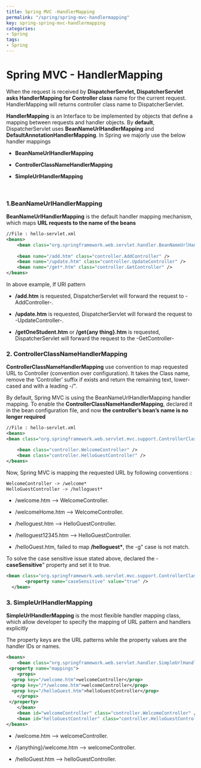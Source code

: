 ```yaml
---
title: Spring MVC -HandlerMapping
permalink: "/spring/spring-mvc-handlermapping"
key: spring-spring-mvc-handlermapping
categories:
- Spring
tags:
- Spring
---
```


Spring MVC - HandlerMapping
=============================

When the request is received by **DispatcherServlet, DispatcherServlet** **asks
HandlerMapping for Controller class** name for the current request.
HandlerMapping will returns controller class name to DispatcherServlet.

**HandlerMapping** is an Interface to be implemented by objects that define a
mapping between requests and handler objects. By **default**, DispatcherServlet
uses **BeanNameUrlHandlerMapping** and **DefaultAnnotationHandlerMapping**. In
Spring we majorly use the below handler mappings

-   **BeanNameUrlHandlerMapping**

-   **ControllerClassNameHandlerMapping**

-   **SimpleUrlHandlerMapping**


<br>

### 1.BeanNameUrlHandlerMapping

**BeanNameUrlHandlerMapping** is the default handler mapping mechanism, which
maps **URL requests to the name of the beans**
```xml
//File : hello-servlet.xml
<beans>
	<bean class="org.springframework.web.servlet.handler.BeanNameUrlHandlerMapping" />
	
	<bean name="/add.htm" class="controller.AddController" />
	<bean name="/update.htm" class="controller.UpdateController" />
	<bean name="/get*.htm" class="controller.GetController" />
</beans>
```

In above example, If URI pattern

-   **/add.htm** is requested, DispatcherServlet will forward the request to
    -AddController-.

-   **/update.htm** is requested, DispatcherServlet will forward the request to
    -UpdateController-.

-   **/getOneStudent.htm** or **/get{any thing}.htm** is requested,
    DispatcherServlet will forward the request to the -GetController-



### 2. ControllerClassNameHandlerMapping 

**ControllerClassNameHandlerMapping** use convention to map requested URL to
Controller (convention over configuration). It takes the Class name, remove the
‘Controller’ suffix if exists and return the remaining text, lower-cased and
with a leading -/".

By default, Spring MVC is using the BeanNameUrlHandlerMapping handler mapping.
To enable the **ControllerClassNameHandlerMapping**, declared it in the bean
configuration file, and now **the controller’s bean’s name is no longer
required**
```xml
//File : hello-servlet.xml
<beans>
<bean class="org.springframework.web.servlet.mvc.support.ControllerClassNameHandlerMapping" />

	<bean class="controller.WelcomeController" />
	<bean class="controller.HelloGuestController" />
</beans>
```

Now, Spring MVC is mapping the requested URL by following conventions :
```xml
WelcomeController -> /welcome*
HelloGuestController -> /helloguest*
```


-   /welcome.htm –> WelcomeController.

-   /welcomeHome.htm –> WelcomeController.

-   /helloguest.htm –> HelloGuestController.

-   /helloguest12345.htm –> HelloGuestController.

-   /helloGuest.htm, failed to map **/helloguest\***, the -g" case is not match.

To solve the case sensitive issue stated above, declared the -**caseSensitive**"
property and set it to true.
```xml
<bean class="org.springframework.web.servlet.mvc.support.ControllerClassNameHandlerMapping" >
       <property name="caseSensitive" value="true" />
  </bean>
```




### 3. SimpleUrlHandlerMapping

**SimpleUrlHandlerMapping** is the most flexible handler mapping class, which
allow developer to specify the mapping of URL pattern and handlers explicitly

The property keys are the URL patterns while the property values are the handler
IDs or names.
```xml
<beans>
	<bean class="org.springframework.web.servlet.handler.SimpleUrlHandlerMapping">
 <property name="mappings">
 	<props>
  <prop key="/welcome.htm">welcomeController</prop>
  <prop key="/*/welcome.htm">welcomeController</prop>
  <prop key="/helloGuest.htm">helloGuestController</prop>
 	</props>
 </property>
	</bean>
	<bean id="welcomeController" class="controller.WelcomeController" />
	<bean id="helloGuestController" class="controller.HelloGuestController" />
</beans>
```


-   /welcome.htm –> welcomeController.

-   /{anything}/welcome.htm –> welcomeController.

-   /helloGuest.htm –> helloGuestController.
